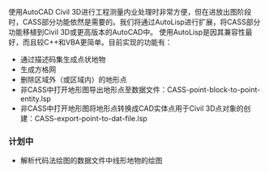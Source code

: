 使用AutoCAD Civil 3D进行工程测量内业处理时非常方便，但在进放出图阶段时，CASS部分功能依然是需要的。我们将通过AutoLisp进行扩展，将CASS部分功能移植到Civil 3D或更高版本的AutoCAD中。
使用AutoLisp是因其兼容性最好，而且较C++和VBA更简单。目前实现的功能有：

- 通过描述码集生成点状地物
- 生成方格网
- 删除区域外（或区域内）的地形点
- 非CASS中打开地形图导出地形点至数据文件：CASS-point-block-to-point-entity.lsp
- 非CASS中打开地形图将地形点转换成CAD实体点用于Civil 3D点对象的创建：CASS-export-point-to-dat-file.lsp

### 计划中

- 解析代码法绘图的数据文件中线形地物的绘图
